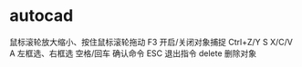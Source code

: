# autocad

鼠标滚轮放大缩小、按住鼠标滚轮拖动
F3 开启/关闭对象捕捉
Ctrl+Z/Y S X/C/V A
左框选、右框选
空格/回车 确认命令
ESC 退出指令
delete 删除对象
